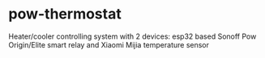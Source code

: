 # pow-thermostat
Heater/cooler controlling system with 2 devices: esp32 based Sonoff Pow Origin/Elite smart relay and Xiaomi Mijia temperature sensor
